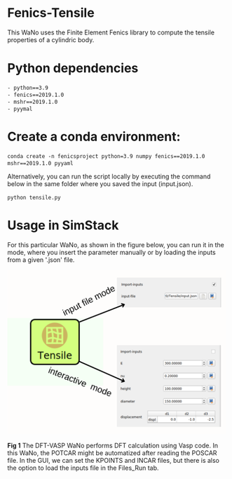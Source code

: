 # Fenics-Tensile

This WaNo uses the Finite Element Fenics library to compute the tensile properties of a cylindric body.

# Python dependencies

```
- python==3.9
- fenics==2019.1.0
- mshr==2019.1.0
- pyymal
```

# Create a conda environment:
```
conda create -n fenicsproject python=3.9 numpy fenics==2019.1.0 mshr==2019.1.0 pyyaml
```

Alternatively, you can run the script locally by executing the command below in the same folder where you saved the input (input.json). 

```
python tensile.py
```

# Usage in SimStack

For this particular WaNo, as shown in the figure below, you can run it in the mode, where you insert the parameter manually or by loading the inputs from a given '.json' file.

<img src="fenics_tensile.png" alt="drawing" width="500"/>

**Fig 1** The DFT-VASP WaNo performs DFT calculation using Vasp code. In this WaNo, the POTCAR might be automatized after reading the POSCAR file. In the GUI, we can set the KPOINTS and INCAR files, but there is also the option to load the inputs file in the Files_Run tab.

